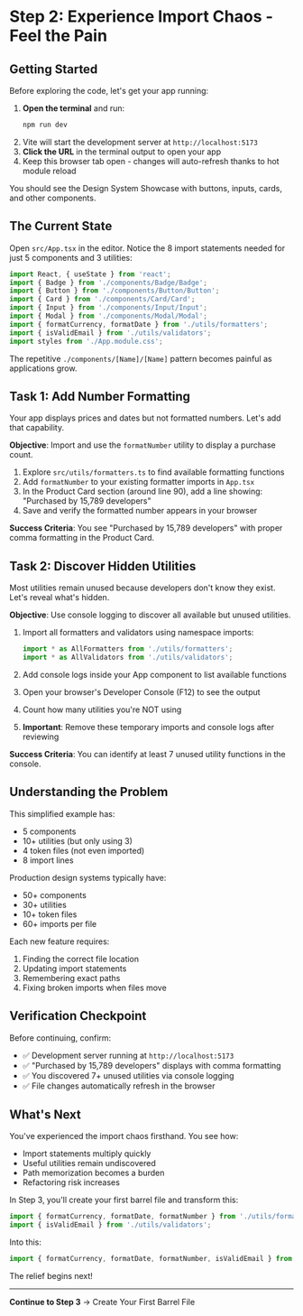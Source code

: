 # **Step 2: Experience Import Chaos - Feel the Pain**

## **Getting Started**

Before exploring the code, let's get your app running:

1. **Open the terminal** and run:
   ```bash
   npm run dev
   ```
2. Vite will start the development server at `http://localhost:5173`
3. **Click the URL** in the terminal output to open your app
4. Keep this browser tab open - changes will auto-refresh thanks to hot module reload

You should see the Design System Showcase with buttons, inputs, cards, and other components.

## **The Current State**

Open `src/App.tsx` in the editor. Notice the 8 import statements needed for just 5 components and 3 utilities:

```typescript
import React, { useState } from 'react';
import { Badge } from './components/Badge/Badge';
import { Button } from './components/Button/Button';
import { Card } from './components/Card/Card';
import { Input } from './components/Input/Input';
import { Modal } from './components/Modal/Modal';
import { formatCurrency, formatDate } from './utils/formatters';
import { isValidEmail } from './utils/validators';
import styles from './App.module.css';
```

The repetitive `./components/[Name]/[Name]` pattern becomes painful as applications grow.

## **Task 1: Add Number Formatting**

Your app displays prices and dates but not formatted numbers. Let's add that capability.

**Objective**: Import and use the `formatNumber` utility to display a purchase count.

1. Explore `src/utils/formatters.ts` to find available formatting functions
2. Add `formatNumber` to your existing formatter imports in `App.tsx`
3. In the Product Card section (around line 90), add a line showing: "Purchased by 15,789 developers"
4. Save and verify the formatted number appears in your browser

**Success Criteria**: You see "Purchased by 15,789 developers" with proper comma formatting in the Product Card.

## **Task 2: Discover Hidden Utilities**

Most utilities remain unused because developers don't know they exist. Let's reveal what's hidden.

**Objective**: Use console logging to discover all available but unused utilities.

1. Import all formatters and validators using namespace imports:
   ```typescript
   import * as AllFormatters from './utils/formatters';
   import * as AllValidators from './utils/validators';
   ```

2. Add console logs inside your App component to list available functions

3. Open your browser's Developer Console (F12) to see the output

4. Count how many utilities you're NOT using

5. **Important**: Remove these temporary imports and console logs after reviewing

**Success Criteria**: You can identify at least 7 unused utility functions in the console.

## **Understanding the Problem**

This simplified example has:
- 5 components
- 10+ utilities (but only using 3)
- 4 token files (not even imported)
- 8 import lines

Production design systems typically have:
- 50+ components
- 30+ utilities
- 10+ token files
- 60+ imports per file

Each new feature requires:
1. Finding the correct file location
2. Updating import statements
3. Remembering exact paths
4. Fixing broken imports when files move

## **Verification Checkpoint**

Before continuing, confirm:
- ✅ Development server running at `http://localhost:5173`
- ✅ "Purchased by 15,789 developers" displays with comma formatting
- ✅ You discovered 7+ unused utilities via console logging
- ✅ File changes automatically refresh in the browser

## **What's Next**

You've experienced the import chaos firsthand. You see how:
- Import statements multiply quickly
- Useful utilities remain undiscovered
- Path memorization becomes a burden
- Refactoring risk increases

In Step 3, you'll create your first barrel file and transform this:
```typescript
import { formatCurrency, formatDate, formatNumber } from './utils/formatters';
import { isValidEmail } from './utils/validators';
```

Into this:
```typescript
import { formatCurrency, formatDate, formatNumber, isValidEmail } from './utils';
```

The relief begins next!

---

**Continue to Step 3** → Create Your First Barrel File

